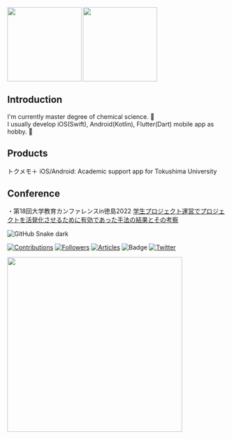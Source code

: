<div>
  <!-- コミットレベル「B+」など -->
  <img height="170" align="left" src="https://github-readme-stats.vercel.app/api?username=akidon0000&count_private=true&show_icons=true&title_color=81A1C1&text_color=ECEFF4&bg_color=2E3440&icon_color=D8DEE9&border_radius=10" />
  <!-- コミット言語割合 -->
  <img height="170" src="https://github-readme-stats.vercel.app/api/top-langs/?username=akidon0000&langs_count=8&layout=compact&title_color=81A1C1&text_color=ECEFF4&bg_color=2E3440&icon_color=D8DEE9&border_radius=10" />
</div>

## Introduction
I'm currently master degree of chemical science. 🧪   
I usually develop iOS(Swift), Android(Kotlin), Flutter(Dart) mobile app as hobby. 📱
  
  
## Products
トクメモ＋ iOS/Android: Academic support app for Tokushima University
  
  
## Conference
・第18回大学教育カンファレンスin徳島2022  [学生プロジェクト運営でプロジェクトを活発化させるために有効であった手法の結果とその考察](https://www.tokushima-u.ac.jp/highedu/reform/fd/docs/43324.html)
  
  
<!-- コミットを蛇が食うアニメーション -->
<img src="https://github.com/akidon0000/akidon0000/blob/output/github-contribution-grid-snake.svg" alt="GitHub Snake dark" />

[![Contributions](https://badgen.org/img/qiita/akidon0000/contributions?style=for-the-badge)](https://qiita.com/akidon0000)
[![Followers](https://badgen.org/img/qiita/akidon0000/followers?style=for-the-badge)](https://qiita.com/akidon0000)
[![Articles](https://badgen.org/img/qiita/akidon0000/articles?style=for-the-badge)](https://qiita.com/akidon0000)
![Badge](https://cp-logo.vercel.app/atcoder/akidon0000)
[![Twitter](https://img.shields.io/twitter/follow/akidon0000?style=social)](https://twitter.com/akidon0000 "Twitter")

<!--LAPRAS-->
<a href="https://lapras.com/public/akidon0000" target="_blank" rel="noopener noreferrer"><img src="https://lapras-card-generator.vercel.app/api/svg?e=3.49&b=2.85&i=3.23&b1=%23020E27&b2=%230E5593&i1=%23030E21&i2=%231688BF&l=en" width="400" ></a>
